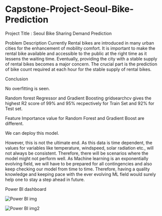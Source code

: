 # Capstone-Project-Seoul-Bike-Prediction

Project Title : Seoul Bike Sharing Demand Prediction

Problem Description
Currently Rental bikes are introduced in many urban cities for the enhancement of mobility comfort. It is important to make the rental bike available and accessible to the public at the right time as it lessens the waiting time. Eventually, providing the city with a stable supply of rental bikes becomes a major concern. The crucial part is the prediction of bike count required at each hour for the stable supply of rental bikes.


Conclusion

No overfitting is seen.

Random forest Regressor and Gradient Boosting gridsearchcv gives the highest R2 score of 99% and 95% recpectively for Train Set and 92% for Test set.

Feature Importance value for Random Forest and Gradient Boost are different.

We can deploy this model.

However, this is not the ultimate end. As this data is time dependent, the values for variables like temperature, windspeed, solar radiation etc., will not always be consistent. Therefore, there will be scenarios where the model might not perform well. As Machine learning is an exponentially evolving field, we will have to be prepared for all contingencies and also keep checking our model from time to time. Therefore, having a quality knowledge and keeping pace with the ever evolving ML field would surely help one to stay a step ahead in future.

Power BI dashboard

![Power BI img](https://github.com/smkhabe/Capstone-Project-Seoul-Bike-Prediction/assets/110238344/91ab8835-8644-4632-b13e-92a37cbba4aa)

![Power BI img2](https://github.com/smkhabe/Capstone-Project-Seoul-Bike-Prediction/assets/110238344/73b21736-20ad-4119-9899-5ab2a7ae89df)
